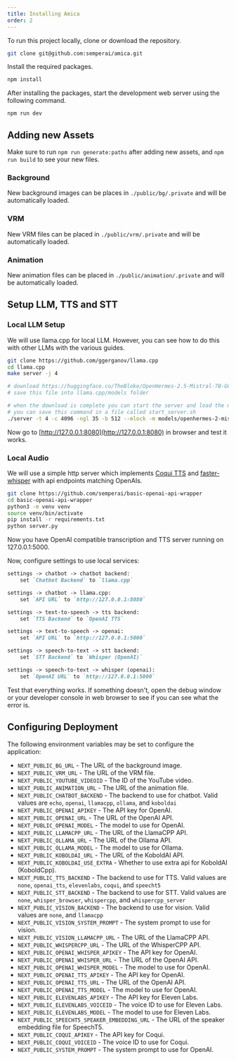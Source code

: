 ```yaml
---
title: Installing Amica
order: 2
---
```


To run this project locally, clone or download the repository.

```sh
git clone git@github.com:semperai/amica.git
```


Install the required packages.

```sh
npm install
```

After installing the packages, start the development web server using the following command.

```
npm run dev
```

## Adding new Assets

Make sure to run `npm run generate:paths` after adding new assets, and `npm run build` to see your new files.

### Background

New background images can be places in `./public/bg/.private` and will be automatically loaded.

### VRM

New VRM files can be placed in `./public/vrm/.private` and will be automatically loaded.

### Animation

New animation files can be placed in `./public/animation/.private` and will be automatically loaded.

## Setup LLM, TTS and STT

### Local LLM Setup

We will use llama.cpp for local LLM. However, you can see how to do this with other LLMs with the various guides.

```bash
git clone https://github.com/ggerganov/llama.cpp
cd llama.cpp
make server -j 4

# download https://huggingface.co/TheBloke/OpenHermes-2.5-Mistral-7B-GGUF/blob/main/openhermes-2.5-mistral-7b.Q5_K_M.gguf
# save this file into llama.cpp/models folder

# when the download is complete you can start the server and load the model
# you can save this command in a file called start_server.sh
./server -t 4 -c 4096 -ngl 35 -b 512 --mlock -m models/openhermes-2-mistral-7b.Q5_K_M.gguf
```

Now go to [http://127.0.0.1:8080](http://127.0.0.1:8080) in browser and test it works.


### Local Audio

We will use a simple http server which implements [Coqui TTS](https://github.com/coqui-ai/TTS) and [faster-whisper](https://github.com/guillaumekln/faster-whisper) with api endpoints matching OpenAIs.

```bash
git clone https://github.com/semperai/basic-openai-api-wrapper
cd basic-openai-api-wrapper
python3 -m venv venv
source venv/bin/activate
pip install -r requirements.txt
python server.py
```

Now you have OpenAI compatible transcription and TTS server running on 127.0.0.1:5000.

Now, configure settings to use local services:

```markdown
settings -> chatbot -> chatbot backend:
    set `Chatbot Backend` to `llama.cpp`

settings -> chatbot -> llama.cpp:
    set `API URL` to `http://127.0.0.1:8080`

settings -> text-to-speech -> tts backend:
    set `TTS Backend` to `OpenAI TTS`

settings -> text-to-speech -> openai:
    set `API URL` to `http://127.0.0.1:5000`

settings -> speech-to-text -> stt backend:
    set `STT Backend` to `Whisper (OpenAI)`

settings -> speech-to-text -> whisper (openai):
    set `OpenAI URL` to `http://127.0.0.1:5000`
```

Test that everything works. If something doesn't, open the debug window or your developer console in web browser to see if you can see what the error is.


## Configuring Deployment


The following environment variables may be set to configure the application:

* `NEXT_PUBLIC_BG_URL` - The URL of the background image.
* `NEXT_PUBLIC_VRM_URL` - The URL of the VRM file.
* `NEXT_PUBLIC_YOUTUBE_VIDEOID` - The ID of the YouTube video.
* `NEXT_PUBLIC_ANIMATION_URL` - The URL of the animation file.
* `NEXT_PUBLIC_CHATBOT_BACKEND` - The backend to use for chatbot. Valid values are `echo`, `openai`, `llamacpp`, `ollama`, and `koboldai` 
* `NEXT_PUBLIC_OPENAI_APIKEY` - The API key for OpenAI.
* `NEXT_PUBLIC_OPENAI_URL` - The URL of the OpenAI API.
* `NEXT_PUBLIC_OPENAI_MODEL` - The model to use for OpenAI.
* `NEXT_PUBLIC_LLAMACPP_URL` - The URL of the LlamaCPP API.
* `NEXT_PUBLIC_OLLAMA_URL` - The URL of the Ollama API.
* `NEXT_PUBLIC_OLLAMA_MODEL` - The model to use for Ollama.
* `NEXT_PUBLIC_KOBOLDAI_URL` - The URL of the KoboldAI API.
* `NEXT_PUBLIC_KOBOLDAI_USE_EXTRA` - Whether to use extra api for KoboldAI (KoboldCpp).
* `NEXT_PUBLIC_TTS_BACKEND` - The backend to use for TTS. Valid values are `none`, `openai_tts`, `elevenlabs`, `coqui`, and `speecht5`
* `NEXT_PUBLIC_STT_BACKEND` - The backend to use for STT. Valid values are `none`, `whisper_browser`, `whispercpp`, and `whispercpp_server`
* `NEXT_PUBLIC_VISION_BACKEND` - The backend to use for vision. Valid values are `none`, and `llamacpp`
* `NEXT_PUBLIC_VISION_SYSTEM_PROMPT` - The system prompt to use for vision.
* `NEXT_PUBLIC_VISION_LLAMACPP_URL` - The URL of the LlamaCPP API.
* `NEXT_PUBLIC_WHISPERCPP_URL` - The URL of the WhisperCPP API.
* `NEXT_PUBLIC_OPENAI_WHISPER_APIKEY` - The API key for OpenAI.
* `NEXT_PUBLIC_OPENAI_WHISPER_URL` - The URL of the OpenAI API.
* `NEXT_PUBLIC_OPENAI_WHISPER_MODEL` - The model to use for OpenAI.
* `NEXT_PUBLIC_OPENAI_TTS_APIKEY` - The API key for OpenAI.
* `NEXT_PUBLIC_OPENAI_TTS_URL` - The URL of the OpenAI API.
* `NEXT_PUBLIC_OPENAI_TTS_MODEL` - The model to use for OpenAI.
* `NEXT_PUBLIC_ELEVENLABS_APIKEY` - The API key for Eleven Labs.
* `NEXT_PUBLIC_ELEVENLABS_VOICEID` - The voice ID to use for Eleven Labs.
* `NEXT_PUBLIC_ELEVENLABS_MODEL` - The model to use for Eleven Labs.
* `NEXT_PUBLIC_SPEECHT5_SPEAKER_EMBEDDING_URL` - The URL of the speaker embedding file for SpeechT5.
* `NEXT_PUBLIC_COQUI_APIKEY` - The API key for Coqui.
* `NEXT_PUBLIC_COQUI_VOICEID` - The voice ID to use for Coqui.
* `NEXT_PUBLIC_SYSTEM_PROMPT` - The system prompt to use for OpenAI.
